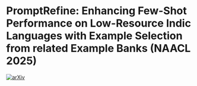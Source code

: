 # PromptRefine: Enhancing Few-Shot Performance on Low-Resource Indic Languages with Example Selection from related Example Banks (NAACL 2025)

[![arXiv](https://img.shields.io/badge/arXiv-2412.05710-B31B1B.svg)](https://arxiv.org/pdf/2412.05710)
